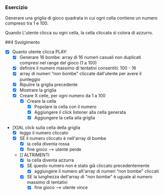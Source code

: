 ### Esercizio

Generare una griglia di gioco quadrata in cui ognì cella contiene un numero compreso tra 1 e
100.

Quando L'utente clicca su ogni cella, la cella cliccata sì colora di azzurro.


##4 Svolgimento
- [X] Quanto utente clicca PLAY:
    - [X] Generare 16 bombe: array di 16 numerì casuali non duplicati compresi nel range del
    gioco (1 a 100)
    - [X] definire il numero massimo di tentativi consentiti: 100 - 16
    - [X] array di numeri “non bombe" cliccate dall'utente per avere il punteggio    
    - [X] Ripulire la griglia precedente
    - [X] Mostrare la griglia
    - [X] Creare X celle, per ogni numero da 1 a 100
        - [X] Creare la cella
            - [X] Popolare la cella con il numero
            - [X] Aggiungere il click listener alla cella generata
            - [X] Aggiungere la cella alla griglia

- [X]AL click sulla cella della griglia
    - [X] leggo il numero cliccato
    - [X] SE il numero cliccato è nell'array di bombe
        - [X] la cella diventa rossa
        - [X] fine gioco --> utente perde

    - [] ALTRIMENTI
        - [X] la cella diventa azzurra
        - [X] SE questo numero non è stato già cliccato precedentemente
            - [X] aggiungere il numero alt'array di numeri “non bombe" cliccati
        - [X] SE la lunghezza dell'array di "non bombe" è uguale al numero massimo di
        tentativi
            - [X] fine gioco --> utente vince
